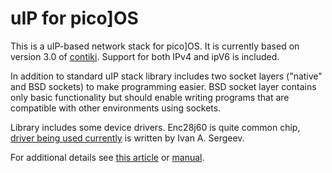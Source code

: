 uIP for pico]OS
===============

This is a uIP-based network stack for pico]OS.
It is currently based on version 3.0 of [contiki][3].
Support for both IPv4 and ipV6 is included.

In addition to standard uIP stack library includes two
socket layers ("native" and BSD sockets) to make programming easier. 
BSD socket layer contains only basic functionality but should
enable writing programs that are compatible with other environments
using sockets.

Library includes some device drivers. Enc28j60 is quite
common chip, [driver being used currently][4] is written by
Ivan A. Sergeev.

For additional details see [this article][1] or [manual][2].

[1]: http://stonepile.fi/uip-based-network-layer-for-picoos/
[2]: http://arizuu.github.io/picoos-net
[3]: http://www.contiki-os.org
[4]: http://github.com/vsergeev/embedded-drivers/tree/master/lpc2148-enc28j60


